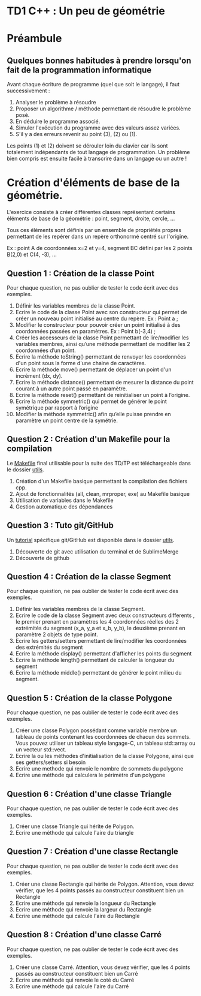 # TD1 C++ : Un peu de géométrie

# Préambule

## Quelques bonnes habitudes à prendre lorsqu'on fait de la programmation informatique

Avant chaque écriture de programme (quel que soit le langage), il faut successivement :

1. Analyser le problème à résoudre
2. Proposer un algorithme / méthode permettant de résoudre le problème posé.
3. En déduire le programme associé.
4. Simuler l'exécution du programme avec des valeurs assez variées.
5. S'il y a des erreurs revenir au point (3), (2) ou (1).

Les points (1) et (2) doivent se dérouler loin du clavier car ils sont totalement indépendants de tout langage de programmation. Un problème bien compris est ensuite facile à transcrire dans un langage ou un autre !

# Création d'éléments de base de la géométrie.

L'exercice consiste à créer différentes classes représentant certains éléments de base de la géométrie : point, segment, droite, cercle, …

Tous ces éléments sont définis par un ensemble de propriétés propres permettant de les repérer dans un repère orthonormé centré sur l'origine.

Ex : point A de coordonnées x=2 et y=4, segment BC défini par les 2 points B(2,0) et C(4, -3), …

## Question 1 : Création de la classe Point

Pour chaque question, ne pas oublier de tester le code écrit avec des exemples.

1. Définir les variables membres de la classe Point.
2. Ecrire le code de la classe Point avec son constructeur qui permet de créer un nouveau point initialisé au centre du repère. Ex : Point a ;
3. Modifier le constructeur pour pouvoir créer un point initialisé à des coordonnées passées en paramètres. Ex : Point b(-3,4) ;
4. Créer les accesseurs de la classe Point permettant de lire/modifier les variables membres, ainsi qu’une méthode permettant de modifier les 2 coordonnées d’un point.
5. Ecrire la méthode toString() permettant de renvoyer les coordonnées d'un point sous la forme d'une chaine de caractères.
6. Ecrire la méthode move() permettant de déplacer un point d'un incrément (dx, dy).
7. Ecrire la méthode distance() permettant de mesurer la distance du point courant à un autre point passé en paramètre.
8. Ecrire la méthode reset() permettant de reinitialiser un point à l’origine.
9. Ecrire la méthode symmetric() qui permet de générer le point symétrique par rapport à l’origine
10. Modifier la méthode symmetric() afin qu’elle puisse prendre en paramètre un point centre de la symétrie. 


## Question 2 : Création d'un Makefile pour la compilation

Le [Makefile](../utils/Makefile) final utilisable pour la suite des TD/TP est téléchargeable dans le dossier [utils](../utils/).

1. Création d'un Makefile basique permettant la compilation des fichiers cpp.
2. Ajout de fonctionnalités (all, clean, mrproper, exe) au Makefile basique
3. Utilisation de variables dans le Makefile
4. Gestion automatique des dépendances

## Question 3 : Tuto git/GitHub

Un [tutorial](../utils/github.md) spécifique git/GitHub est disponible dans le dossier [utils](../utils/).

1. Découverte de git avec utilisation du terminal et de SublimeMerge
2. Découverte de github

## Question 4 : Création de la classe Segment

Pour chaque question, ne pas oublier de tester le code écrit avec des exemples.

1. Définir les variables membres de la classe Segment.
2. Ecrire le code de la classe Segment avec deux constructeurs differents , le premier prenant en paramètres les 4 coordonnées réelles des 2 extrémités du segment (x\_a, y\_a et x\_b, y\_b), le deuxième prenant en paramètre 2 objets de type point.
3. Ecrire les getters/setters permettant de lire/modifier les coordonnées des extrémités du segment
4. Ecrire la méthode display() permettant d'afficher les points du segment
5. Ecrire la méthode length() permettant de calculer la longueur du segment
6. Ecrire la méthode middle() permettant de générer le point milieu du segment.

## Question 5 : Création de la classe Polygone

Pour chaque question, ne pas oublier de tester le code écrit avec des exemples.

1. Créer une classe Polygon possédant comme variable membre un tableau de points contenant les coordonnées de chacun des sommets. Vous pouvez utiliser un tableau style langage-C, un tableau std::array ou un vecteur std::vect.
2. Ecrire la ou les méthodes d'initialisation de la classe Polygone, ainsi que ses getters/setters si besoin
3. Ecrire une methode qui renvoie le nombre de sommets du polygone
3. Ecrire une méthode qui calculera le périmètre d'un polygone

## Question 6 : Création d'une classe Triangle

Pour chaque question, ne pas oublier de tester le code écrit avec des exemples.

1. Créer une classe Triangle qui hérite de Polygon.
2. Ecrire une méthode qui calcule l'aire du triangle

## Question 7 : Création d'une classe Rectangle
Pour chaque question, ne pas oublier de tester le code écrit avec des exemples.

1. Créer une classe Rectangle qui hérite de Polygon. Attention, vous devez vérifier, que les 4 points passés au constructeur constituent bien un Rectangle
2. Ecrire une méthode qui renvoie la longueur du Rectangle
3. Ecrire une méthode qui renvoie la largeur du Rectangle
2. Ecrire une méthode qui calcule l'aire du Rectangle

## Question 8 : Création d'une classe Carré
Pour chaque question, ne pas oublier de tester le code écrit avec des exemples.

1. Créer une classe Carré. Attention, vous devez vérifier, que les 4 points passés au constructeur constituent bien un Carré
2. Ecrire une méthode qui renvoie le coté du Carré
2. Ecrire une méthode qui calcule l'aire du Carré

